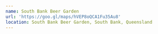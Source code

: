 ```yaml
---
name: South Bank Beer Garden
url: 'https://goo.gl/maps/hVEP8oQCA1Fu35Au8'
location: South Bank Beer Garden, South Bank, Queensland
---
```


